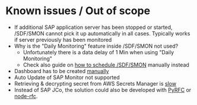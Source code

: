 # Known issues / Out of scope

- If additional SAP application server has been stopped or started, /SDF/SMON cannot pick it up automatically in all cases. Typically works if server previously has been monitored
- Why is the "Daily Monitoring" feature inside /SDF/SMON not used?
  - Unfortunately there is a data delay of 1 Min when using "Daily Monitoring"
  - Check also guide on [how to schedule /SDF/SMON](Schedule_SDF_SMON_manually.md) manually instead
- Dashboard has to be created [manually](Sample_Dashboard.md)
- Auto Update of SAP Monitor not supported
- Retrieving & decrypting secret from AWS Secrets Manager is [slow](https://forums.aws.amazon.com/thread.jspa?messageID=878578)
- Instead of SAP JCo, the solution could also be developed with [PyRFC](https://github.com/SAP/PyRFC) or [node-rfc](https://github.com/SAP/node-rfc).
